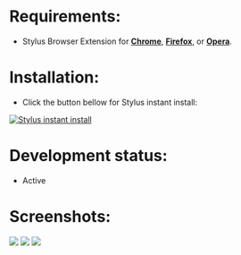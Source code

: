 # Requirements:
 - Stylus Browser Extension for [**Chrome**](https://chrome.google.com/webstore/detail/stylus/clngdbkpkpeebahjckkjfobafhncgmne), [**Firefox**](https://addons.mozilla.org/en-US/firefox/addon/styl-us/), or [**Opera**](https://addons.opera.com/en/extensions/details/stylus/).

# Installation:
 - Click the button bellow for Stylus instant install:

[![Stylus instant install](https://img.shields.io/badge/Instant%20install%20eve--scout-%20Minimalistic%20Dark-282828.svg?style=popout&logoColor=29FDFD&labelColor=606060&logo=Stylus)](https://raw.githubusercontent.com/MadameSolette/Stylus/master/eve-scout.com/eve-scout-minimalistic-dark.user.css)

# Development status:
 - Active

# Screenshots:
<image src="https://github.com/MadameSolette/Stylus/blob/master/eve-scout.com/images/listing.png">
<image src="https://github.com/MadameSolette/Stylus/blob/master/eve-scout.com/images/map.png">
<image src="https://github.com/MadameSolette/Stylus/blob/master/eve-scout.com/images/contribute.png">
